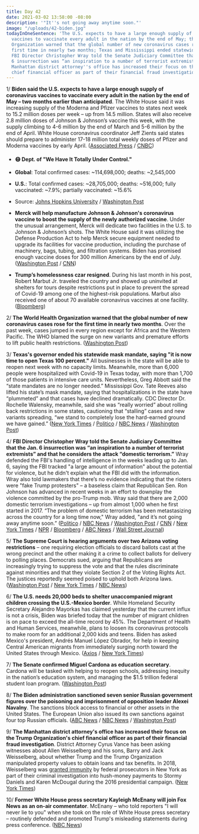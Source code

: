 ```yaml
---
title: Day 42
date: 2021-03-02 13:58:00 -08:00
description: '"It''s not going away anytime soon."'
image: "/uploads/42-biden.jpg"
todayInOneSentence: 'The U.S. expects to have a large enough supply of coronavirus
  vaccines to vaccinate every adult in the nation by the end of May; the World Health
  Organization warned that the global number of new coronavirus cases rose for the
  first time in nearly two months; Texas and Mississippi ended statewide mask mandates;
  FBI Director Christopher Wray told the Senate Judiciary Committee that the Jan.
  6 insurrection was “an inspiration to a number of terrorist extremists”; and the
  Manhattan district attorney''s office has increased their focus on the Trump Organization''s
  chief financial officer as part of their financial fraud investigation. '
---
```


1/ **Biden said the U.S. expects to have a large enough supply of coronavirus vaccines to vaccinate every adult in the nation by the end of May – two months earlier than anticipated**. The White House said it was increasing supply of the Moderna and Pfizer vaccines to states next week to 15.2 million doses per week – up from 14.5 million. States will also receive 2.8 million doses of Johnson & Johnson’s vaccine this week, with the supply climbing to 4-6 million by the end of March and 5-6 million by the end of April. White House coronavirus coordinator Jeff Zients said states should prepare to administer 17-18 million total weekly doses of Pfizer and Moderna vaccines by early April. ([Associated Press](https://apnews.com/article/merck-help-make-johnson-johnson-vaccine-9ca6f1f4c502b095531926a53abe7262) / [CNBC](https://www.cnbc.com/2021/03/02/white-house-moves-up-vaccine-supply-timeline-says-us-will-have-enough-for-every-adult-by-end-of-may.html))

* #### 😷 Dept. of "We Have It Totally Under Control."

* **Global**: Total confirmed cases: \~114,698,000; deaths: \~2,545,000

* **U.S.**: Total confirmed cases: \~28,705,000; deaths: \~516,000; fully vaccinated: \~7.9%; partially vaccinated: \~15.6%

* Source: [Johns Hopkins University](https://coronavirus.jhu.edu/map.html) / [Washington Post](https://www.washingtonpost.com/graphics/2020/health/covid-vaccine-states-distribution-doses/)

* **Merck will help manufacture Johnson & Johnson's coronavirus vaccine to boost the supply of the newly authorized vaccine**. Under the unusual arrangement, Merck will dedicate two facilities in the U.S. to Johnson & Johnson’s shots. The White House said it was utilizing the Defense Production Act to help Merck secure equipment needed to upgrade its facilities for vaccine production, including the purchase of machinery, bags, tubing, and filtration systems. Biden has promised enough vaccine doses for 300 million Americans by the end of July. ([Washington Post](https://www.washingtonpost.com/health/2021/03/02/merck-johnson-and-johnson-covid-vaccine-partnership/) / [CNN](https://www.cnn.com/2021/03/02/politics/biden-merck-johnson--johnson-vaccine/index.html))

* **Trump’s homelessness czar resigned**. During his last month in his post, Robert Marbut Jr. traveled the country and showed up uninvited at shelters for tours despite restrictions put in place to prevent the spread of Covid-19 among one of the highest-risk populations. Marbut also received one of about 70 available coronavirus vaccines at one facility. ([Bloomberg](https://www.bloomberg.com/news/articles/2021-03-02/trump-homelessness-czar-criticized-for-shelter-visits?sref=MIBMEEoj))

2/ **The World Health Organization warned that the global number of new coronavirus cases rose for the first time in nearly two months**. Over the past week, cases jumped in every region except for Africa and the Western Pacific. The WHO blamed the surge on new variants and premature efforts to lift public health restrictions. ([Washington Post](https://www.washingtonpost.com/nation/2021/03/02/coronavirus-covid-live-updates-us/#link-CJBUTIGUZBAWNH72EPO6KHJIRE))

3/ **Texas's governor ended his statewide mask mandate, saying "it is now time to open Texas 100 percent."** All businesses in the state will be able to reopen next week with no capacity limits. Meanwhile, more than 6,000 people were hospitalized with Covid-19 in Texas today, with more than 1,700 of those patients in intensive care units. Nevertheless, Greg Abbott said the “state mandates are no longer needed.” Mississippi Gov. Tate Reeves also lifted his state’s mask mandate, saying that hospitalizations in the state have “plummeted” and that cases have declined dramatically. CDC Director Dr. Rochelle Walensky, meanwhile, said she was “really worried” about rolling back restrictions in some states, cautioning that “stalling” cases and new variants spreading, “we stand to completely lose the hard-earned ground we have gained.” ([New York Times](https://www.nytimes.com/2021/03/02/world/greg-abbott-texas-masks-reopening.html) / [Politico](https://www.politico.com/news/2021/03/02/texas-to-lift-mask-mandate-472690) / [NBC News](https://www.nbcnews.com/news/us-news/gov-greg-abbott-lift-texas-mask-mandate-open-state-100-n1259329) / [Washington Post](https://www.washingtonpost.com/nation/2021/03/02/coronavirus-covid-live-updates-us/))

4/ **FBI Director Christopher Wray told the Senate Judiciary Committee that the Jan. 6 insurrection was “an inspiration to a number of terrorist extremists” and that he considers the attack “domestic terrorism.”** Wray defended the FBI's handling of intelligence in the weeks leading up to Jan. 6, saying the FBI tracked "a large amount of information" about the potential for violence, but he didn't explain what the FBI did with the information. Wray also told lawmakers that there’s no evidence indicating that the rioters were "fake Trump protesters" – a baseless claim that Republican Sen. Ron Johnson has advanced in recent weeks in an effort to downplay the violence committed by the pro-Trump mob. Wray said that there are 2,000 domestic terrorism investigations – up from almost 1,000 when he first started in 2017. “The problem of domestic terrorism has been metastasizing across the country for a long time now," Wray added, "and it’s not going away anytime soon.” ([Politico](https://www.politico.com/news/2021/03/02/fbi-director-capitol-attack-hearing-472477) / [NBC News](https://www.nbcnews.com/politics/justice-department/fbi-director-christopher-wray-will-face-questions-capitol-riot-domestic-n1259142) / [Washington Post](https://www.washingtonpost.com/national-security/christopher-wray-fbi-capitol-riot/2021/03/01/a49d177a-7ae7-11eb-85cd-9b7fa90c8873_story.html) / [CNN](https://www.cnn.com/2021/03/02/politics/fbi-director-chris-wray-january-6-riot-hearing/index.html) / [New York Times](https://www.nytimes.com/live/2021/03/02/us/joe-biden-news/the-fbi-director-calls-the-riot-domestic-terrorism-and-defends-the-bureaus-handling-of-threats) / [NPR](https://www.npr.org/2021/03/02/972854119/wray-defends-fbis-intelligence-sharing-ahead-of-jan-6-capitol-attack) / [Bloomberg](https://www.bloomberg.com/news/articles/2021-03-02/fbi-chief-to-set-out-extremist-threat-to-u-s-after-capitol-riot?srnd=politics-vp&sref=MIBMEEoj) / [ABC News](https://abcnews.go.com/Politics/fbi-director-testifies-time-capitol-assault/story?id=76187365&cid=clicksource_4380645_5_three_posts_card_hed) / [Wall Street Journal](https://www.wsj.com/articles/fbi-director-to-testify-on-capitol-hill-about-jan-6-riots-11614681004?mod=hp_lead_pos7))

5/ **The Supreme Court is hearing arguments over two Arizona voting restrictions** – one requiring election officials to discard ballots cast at the wrong precinct and the other making it a crime to collect ballots for delivery to polling places. Democrats sued, arguing that Republicans are increasingly trying to suppress the vote and that the rules discriminate against minorities and that they violate Section 2 of the Voting Rights Act. The justices reportedly seemed poised to uphold both Arizona laws. ([Washington Post](https://www.washingtonpost.com/politics/courts_law/supreme-court-voting-rights-act/2021/03/02/3515c4d0-7b62-11eb-b3d1-9e5aa3d5220c_story.html) / [New York Times](https://www.nytimes.com/2021/03/02/us/politics/supreme-court-arizona-voting.html) / [NBC News](https://www.nbcnews.com/politics/elections/supreme-court-gop-attorney-defends-voting-restrictions-saying-they-help-n1259305))

6/ **The U.S. needs 20,000 beds to shelter unaccompanied migrant children crossing the U.S.-Mexico border**. While Homeland Security Secretary Alejandro Mayorkas has claimed yesterday that the current influx is not a crisis, Biden was briefed today that the number of migrant children is on pace to exceed the all-time record by 45%. The Department of Health and Human Services, meanwhile, plans to loosen its coronavirus protocols to make room for an additional 2,000 kids and teens. Biden has asked Mexico's president, Andrés Manuel López Obrador, for help in keeping Central American migrants from immediately surging north toward the United States through Mexico. ([Axios](https://www.axios.com/biden-immigration-child-migrant-border-aeaf0231-02d3-4c96-b139-68069c0c1189.html) / [New York Times](https://www.nytimes.com/2021/03/01/us/politics/biden-amlo-mexico.html))

7/ **The Senate confirmed Miguel Cardona as education secretary**. Cardona will be tasked with helping to reopen schools, addressing inequity in the nation’s education system, and managing the $1.5 trillion federal student loan program. ([Washington Post](https://www.washingtonpost.com/education/miguel-cardona-education-secretary/2021/03/01/67f6ed5a-7ac4-11eb-b3d1-9e5aa3d5220c_story.html))

8/ **The Biden administration sanctioned seven senior Russian government figures over the poisoning and imprisonment of opposition leader Alexei Navalny**. The sanctions block access to financial or other assets in the United States. The European Union also issued its own sanctions against four top Russian officials. ([ABC News](https://abcnews.go.com/Politics/biden-hit-russia-sanctions-opposition-leader-navalnys-poisoning/story?id=76194032) / [NBC News](https://www.nbcnews.com/news/world/u-s-eu-set-impose-sanctions-russia-n1259249) / [Washington Post](https://www.washingtonpost.com/politics/russia-biden-navalny-sanctions/2021/03/02/4367d342-7b5e-11eb-85cd-9b7fa90c8873_story.html))

9/ **The Manhattan district attorney's office has increased their focus on the Trump Organization's chief financial officer as part of their financial fraud investigation**. District Attorney Cyrus Vance has been asking witnesses about Allen Weisselberg and his sons, Barry and Jack Weisselberg, about whether Trump and the Trump Organization manipulated property values to obtain loans and tax benefits. In 2018, Weisselberg was [granted immunity](https://whatthefuckjusthappenedtoday.com/2018/08/24/day-582/#1-the-chief-financial-officer-at-the) by federal prosecutors in New York as part of their criminal investigation into hush-money payments to Stormy Daniels and Karen McDougal during the 2016 presidential campaign. ([New York Times](https://www.nytimes.com/2021/03/01/nyregion/trump-vance-investigation.html))

10/ **Former White House press secretary Kayleigh McEnany will join Fox News as an on-air commentator**. McEnany – who told reporters "I will never lie to you" when she took on the role of White House press secretary – routinely defended and promoted Trump's misleading statements during press conference. ([NBC News](https://www.nbcnews.com/media/kayleigh-mcenany-joins-fox-news-rcna327))